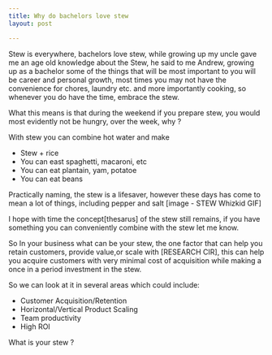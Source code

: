 ```yaml
---
title: Why do bachelors love stew 
layout: post

---
```




Stew is everywhere, bachelors love stew, while growing up my uncle gave me an age old knowledge about the Stew, he said to me 
Andrew, growing up as a bachelor some of the things that will be most important to  you will be career and personal growth, most times you may not have the convenience for chores, laundry etc. and more importantly cooking, so whenever you do have the time, embrace the stew.

What this means is that during the weekend if you prepare stew, you would most evidently not be hungry, over the week, why ?

With stew you can combine hot water and make 

- Stew +  rice
- You can east spaghetti, macaroni, etc
- You can eat plantain, yam, potatoe
- You can eat beans

Practically naming, the stew is a lifesaver, however these days has come to mean a lot of things, including pepper and salt 
[image - STEW Whizkid GIF]

I hope with time the concept[thesarus] of the stew still remains, if you have something you can conveniently combine with the stew let me know.

So In your business what can be your stew, the one factor that can help you retain customers, provide value,or scale with [RESEARCH CIR], this can help you acquire customers with very minimal cost of acquisition while making a once in a period investment in the stew. 

So we can look at it in several areas which could include:
- Customer Acquisition/Retention
- Horizontal/Vertical Product Scaling
- Team productivity
- High ROI

What is your stew ? 


